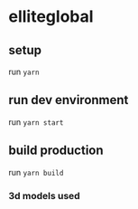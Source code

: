# elliteglobal
 
## setup
run `yarn`

## run dev environment
run `yarn start`

## build production
run `yarn build`


### 3d models used
[^1]: [Vinyl Record with Custom Album](https://sketchfab.com/3d-models/vinyl-record-with-custom-album-0e246c720b3648759cc60e8e8877ec29)
[^2]: [Floppy Disk](https://sketchfab.com/3d-models/floppy-disk-d09ab2ff777d4f6c91533253ae9af72a)
